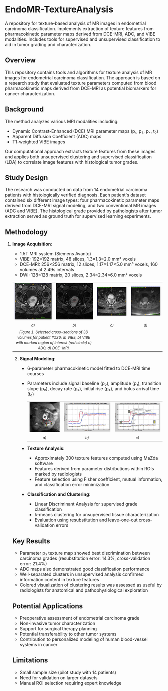
# EndoMR-TextureAnalysis
A repository for texture-based analysis of MR images in endometrial carcinoma classification. Implements extraction of texture features from pharmacokinetic parameter maps derived from DCE-MRI, ADC, and VIBE modalities. Includes tools for supervised and unsupervised classification to aid in tumor grading and characterization.

## Overview
This repository contains tools and algorithms for texture analysis of MR images for endometrial carcinoma classification. The approach is based on a research study that evaluated texture parameters computed from blood pharmacokinetic maps derived from DCE-MRI as potential biomarkers for cancer characterization.

## Background
The method analyzes various MRI modalities including:
- Dynamic Contrast-Enhanced (DCE) MRI parameter maps (p₁, p₃, p₄, t₀)
- Apparent Diffusion Coefficient (ADC) maps
- T1-weighted VIBE images

Our computational approach extracts texture features from these images and applies both unsupervised clustering and supervised classification (LDA) to correlate image features with histological tumor grades.

## Study Design
The research was conducted on data from 14 endometrial carcinoma patients with histologically verified diagnosis. Each patient's dataset contained six different image types: four pharmacokinetic parameter maps derived from DCE-MRI signal modeling, and two conventional MR images (ADC and VIBE). The histological grade provided by pathologists after tumor extraction served as ground truth for supervised learning experiments.

## Methodology
1. **Image Acquisition**: 
   - 1.5T MRI system (Siemens Avanto)
   - VIBE: 192×192 matrix, 48 slices, 1.3×1.3×2.0 mm³ voxels
   - DCE-MRI: 256×256 matrix, 12 slices, 1.17×1.17×5.0 mm³ voxels, 160 volumes at 2.49s intervals
   - DWI: 128×128 matrix, 20 slices, 2.34×2.34×6.0 mm³ voxels


   <table align="center">
     <tr>
       <td align="center"><img src="figs/fig1a.png" alt="img 1"></td>
       <td align="center"><img src="figs/fig1b.png" alt="img 2"></td>
        <td align="center"><img src="figs/fig1c.png" alt="img 3"></td>
       <td align="center"><img src="figs/fig1d.png" alt="img 4"></td>       
     </tr>
     <tr>
       <td align="center"><i><span style="font-size:smaller;">a)</span></i></td>
       <td align="center"><i><span style="font-size:smaller;">b)</span></i></td>
       <td align="center"><i><span style="font-size:smaller;">c)</span></i></td>
       <td align="center"><i><span style="font-size:smaller;">d)</span></i></td>
     </tr>
     <tr>
    <td colspan="2" align="center"><i><span style="font-size:smaller;">Figure 1. Selected cross-sections of 3D volumes for patient #126:
       a) VIBE, b) VIBE with marked region of interest (red circle) c) ADC, d) DCE-MRI.</span></i></td>
  </tr>
      
   </table>

  


2. **Signal Modeling**:
   - 6-parameter pharmacokinetic model fitted to DCE-MRI time courses
   - Parameters include signal baseline (p₀), amplitude (p₁), transition slope (p₂), decay rate (p₃), initial rise (p₄), and bolus arrival time (t₀)
  
     <table align="center">
     <tr>
       <td align="center"><img src="figs/fig3a.png" alt="fig3a"></td>
       <td align="center"><img src="figs/fig3b.png" alt="fig3b"></td>
       <td align="center"><img src="figs/fig3c.png" alt="fig3c"></td>
     </tr>
     <tr>
       <td align="center"><i><span style="font-size:smaller;">a)</span></i></td>
       <td align="center"><i><span style="font-size:smaller;">b)</span></i></td>
       <td align="center"><i><span style="font-size:smaller;">c)</span></i></td>
     </tr>
   </table>

3. **Texture Analysis**:
   - Approximately 300 texture features computed using MaZda software
   - Features derived from parameter distributions within ROIs marked by radiologists
   - Feature selection using Fisher coefficient, mutual information, and classification error minimization

4. **Classification and Clustering**:
   - Linear Discriminant Analysis for supervised grade classification
   - k-means clustering for unsupervised tissue characterization
   - Evaluation using resubstitution and leave-one-out cross-validation errors

## Key Results
- Parameter p₃ texture map showed best discrimination between carcinoma grades (resubstitution error: 14.3%, cross-validation error: 21.4%)
- ADC maps also demonstrated good classification performance
- Well-separated clusters in unsupervised analysis confirmed information content in texture features
- Colored visualization of clustering results was assessed as useful by radiologists for anatomical and pathophysiological exploration

## Potential Applications
- Preoperative assessment of endometrial carcinoma grade
- Non-invasive tumor characterization
- Support for surgical therapy planning
- Potential transferability to other tumor systems
- Contribution to personalized modeling of human blood-vessel systems in cancer

## Limitations
- Small sample size (pilot study with 14 patients)
- Need for validation on larger datasets
- Manual ROI selection requiring expert knowledge
